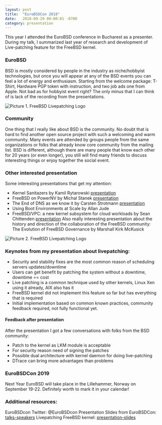 ```yaml
---
layout: post
title:  "EuroBSDCon 2018"
date:   2018-09-29 00:00:01 -0700
category: presentation
---
```


This year I attended the EuroBSD conference in Bucharest as a presenter. During my talk, I summarized last year of research and development of Live-patching feature for the FreeBSD kernel. 

<!-- more -->
### EuroBSD
BSD is mostly considered by people in the industry as niche/hobbyist technologies, but once you will appear at any of the BSD events you can feel a lot of energy and enthusiasm. 
Starting from the welcome package: T-Shirt, Hardware PGP token with instruction, and two job ads one from Apple. Not bad as for hobbyist event right? 
The only minus that I can think of is lack of the recording from the presentations.

![Picture 1. FreeBSD Livepatching Logo](https://res.cloudinary.com/gotocco/image/upload/v1538323866/BSD_welcome_pack_ajhsmw.jpg)

### Community
One thing that I really like about BSD is the community. No doubt that is hard to find another open source project with such a welcoming and warm community.
Many events are attended by groups people from the same organizations or folks that already know core community from the mailing list. BSD is different, although there are many people that know each other for 20 years (or even longer), you still will find many friends to discuss interesting things or enjoy together the social event.

### Other interested presentation
Some interesting presentations that get my attention:

* Kernel Sanitazers by Kamil Rytarowski [presentation](http://netbsd.org/~kamil/eurobsdcon2018_ksanitizers.html)
* FreeBSD on PowerNV by Michal Stanek [presentation](https://2018.eurobsdcon.org/static/slides/FreeBSD%20on%20PowerNV%20-%20Michal%20Stanek.pdf) 
* The End of DNS as we know it by Carsten Strotmann [presentation](https://doh.defaultroutes.de/The-End-of-DNS-as-we-know.html)
* Using Boot Environments at Scale by Allan Jude
* FreeBSD/VPC: a new kernel subsystem for cloud workloads by Sean Chittenden [presentation](https://www.slideshare.net/SeanChittenden/freebsd-vpc-introduction)
Also really interesting presentation about the history and direction of the collaboration of the FreeBSD community: The Evolution of FreeBSD Governance by Marshall Kirk McKusick

![Picture 2. FreeBSD Livepatching Logo](https://res.cloudinary.com/gotocco/image/upload/c_scale,w_500/v1537364489/patching_furnace_djqlav.png)

### Keynotes from my presentation about livepatching:

 * Security and stability fixes are the most common reason of scheduling servers updates/downtime
 * Users can get benefit by patching the system without a downtime, downtime == cost
 * Live patching is a common technique used by other kernels, Linux Xen using it already, AIX also has it
 * FreeBSD kernel did not implement this feature so far but has everything that is required
 * Initial implementation based on common known practices, community feedback required, not fully functional yet.

#### Feedback after presentation
After the presentation I got a few conversations with folks from the BSD community:

 * Patch to the kernel as  LKM module is acceptable
 * For security reason need of signing the patches
 * Possible dual architecture with kernel daemon for doing live-patching
 * DTrace can bring more advantages than problems

### EuroBSDCon 2019
Next Year EuroBSD will take place in the Lillehammer, Norway on September 19-22. Definitely worth to mark it in your calendar!


### Additional resources:

EuroBSDcon Twitter: @EuroBSDcon
Presentation Slides from EuroBSDCon: [talks-speakers](https://2018.eurobsdcon.org/talks-speakers/)
Livepatching FreeBSD kernel: [presentation-slides](https://2018.eurobsdcon.org/static/slides/Livepatching%20FreeBSD%20kernel%20-%20Maciej%20Grochowski.pdf)



